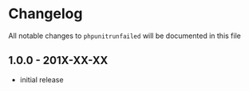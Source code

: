 # Changelog

All notable changes to `phpunitrunfailed` will be documented in this file

## 1.0.0 - 201X-XX-XX

- initial release
